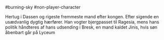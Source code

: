 #burning-sky #non-player-character

Hertug i Dassen og rigeste fremmeste mand efter kongen. Efter sigende en usædvanlig dygtig hærfører. Han vogter bjergpasset til Ragesia, mens hans politik håndteres af hans udsending i Bresk, en mand kaldet Jinis, hvis søn åbenbart går på Lyceum
